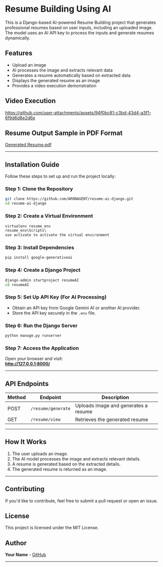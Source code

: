 # Resume Building Using AI

This is a Django-based AI-powered Resume Building project that generates professional resumes based on user inputs, including an uploaded image. The model uses an AI API key to process the inputs and generate resumes dynamically.

## Features
- Upload an image
- AI processes the image and extracts relevant data
- Generates a resume automatically based on extracted data
- Displays the generated resume as an image
- Provides a video execution demonstration

## Video Execution

https://github.com/user-attachments/assets/94f0bc81-c3bd-43d4-a3f1-6f9d6d8e2d6e


## Resume Output Sample in PDF Format

[Generated Resume.pdf](https://github.com/user-attachments/files/19032329/Generated.Resume.pdf)

---

## Installation Guide
Follow these steps to set up and run the project locally:

### Step 1: Clone the Repository
```bash
git clone https://github.com/ARONAGENT/resume-ai-django.git
cd resume-ai-django
```

### Step 2: Create a Virtual Environment
```bash
virtualenv resume_env
resume_env\Scripts\
use activate to activate the virtual environment
```

### Step 3: Install Dependencies
```bash
pip install google-generativeai
```

### Step 4: Create a Django Project
```bash
django-admin startproject resumeAI
cd resumeAI
```

### Step 5: Set Up API Key (For AI Processing)
- Obtain an API key from Google Gemini AI or another AI provider.
- Store the API key securely in the `.env` file.

### Step 6: Run the Django Server
```bash
python manage.py runserver
```

### Step 7: Access the Application
Open your browser and visit:  
**http://127.0.0.1:8000/**

---

## API Endpoints
| Method | Endpoint | Description |
|--------|----------|-------------|
| POST   | `/resume/generate` | Uploads image and generates a resume |
| GET    | `/resume/view` | Retrieves the generated resume |

---

## How It Works
1. The user uploads an image.
2. The AI model processes the image and extracts relevant details.
3. A resume is generated based on the extracted details.
4. The generated resume is returned as an image.

---

## Contributing
If you'd like to contribute, feel free to submit a pull request or open an issue.

## License
This project is licensed under the MIT License.

## Author
**Your Name** - [GitHub](https://github.com/ARONAGENT)

---


